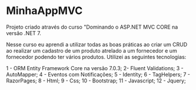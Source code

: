 # MinhaAppMVC
Projeto criado através do curso "Dominando o ASP.NET MVC CORE na versão .NET 7.

Nesse curso eu aprendi a utilizar todas as boas práticas ao criar um CRUD ao realizar um cadastro de um produto atrelado a um fornecedor e um fornecedor podendo ter vários produtos. Utilizei as seguintes tecnologias:

1 - ORM Entity Framework Core na versão 7.0.3;
2- Fluent Validations;
3 - AutoMapper;
4 - Eventos com Notificações;
5 - Identity;
6 - TagHelpers; 
7 - RazorPages; 
8 - Html;
9 - Css;
10 - Bootstrap;
11 - Javascript;
12 - Jquery;
